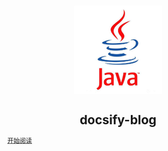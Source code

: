 <p align="center">
    <img src="src\589d24b306161.jpg" width = "200" height="200"/>
</p>
<h1 align = "center">docsify-blog</h1>

[开始阅读](#我的博客)